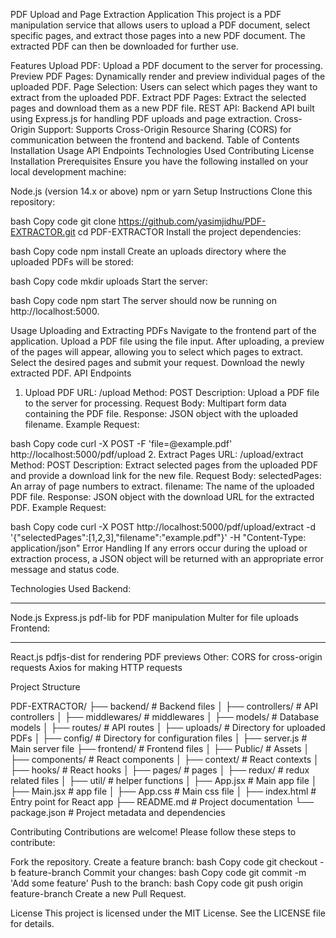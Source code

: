 PDF Upload and Page Extraction Application
This project is a PDF manipulation service that allows users to upload a PDF document, select specific pages, and extract those pages into a new PDF document. The extracted PDF can then be downloaded for further use.

Features
Upload PDF: Upload a PDF document to the server for processing.
Preview PDF Pages: Dynamically render and preview individual pages of the uploaded PDF.
Page Selection: Users can select which pages they want to extract from the uploaded PDF.
Extract PDF Pages: Extract the selected pages and download them as a new PDF file.
REST API: Backend API built using Express.js for handling PDF uploads and page extraction.
Cross-Origin Support: Supports Cross-Origin Resource Sharing (CORS) for communication between the frontend and backend.
Table of Contents
Installation
Usage
API Endpoints
Technologies Used
Contributing
License
Installation
Prerequisites
Ensure you have the following installed on your local development machine:

Node.js (version 14.x or above)
npm or yarn
Setup Instructions
Clone this repository:

bash
Copy code
git clone https://github.com/yasimjidhu/PDF-EXTRACTOR.git
cd PDF-EXTRACTOR
Install the project dependencies:

bash
Copy code
npm install
Create an uploads directory where the uploaded PDFs will be stored:

bash
Copy code
mkdir uploads
Start the server:

bash
Copy code
npm start
The server should now be running on http://localhost:5000.

Usage
Uploading and Extracting PDFs
Navigate to the frontend part of the application.
Upload a PDF file using the file input.
After uploading, a preview of the pages will appear, allowing you to select which pages to extract.
Select the desired pages and submit your request.
Download the newly extracted PDF.
API Endpoints
1. Upload PDF
URL: /upload
Method: POST
Description: Upload a PDF file to the server for processing.
Request Body: Multipart form data containing the PDF file.
Response: JSON object with the uploaded filename.
Example Request:

bash
Copy code
curl -X POST -F 'file=@example.pdf' http://localhost:5000/pdf/upload
2. Extract Pages
URL: /upload/extract
Method: POST
Description: Extract selected pages from the uploaded PDF and provide a download link for the new file.
Request Body:
selectedPages: An array of page numbers to extract.
filename: The name of the uploaded PDF file.
Response: JSON object with the download URL for the extracted PDF.
Example Request:

bash
Copy code
curl -X POST http://localhost:5000/pdf/upload/extract -d '{"selectedPages":[1,2,3],"filename":"example.pdf"}' -H "Content-Type: application/json"
Error Handling
If any errors occur during the upload or extraction process, a JSON object will be returned with an appropriate error message and status code.

Technologies Used
Backend:
__________

Node.js
Express.js
pdf-lib for PDF manipulation
Multer for file uploads
Frontend:
__________
React.js
pdfjs-dist for rendering PDF previews
Other:
CORS for cross-origin requests
Axios for making HTTP requests

Project Structure

PDF-EXTRACTOR/
├── backend/             # Backend files
│   ├── controllers/     # API controllers
│   ├── middlewares/     # middlewares 
│   ├── models/          # Database models
│   ├── routes/          # API routes
│   ├── uploads/         # Directory for uploaded PDFs
│   ├── config/          # Directory for configuration files
│   ├── server.js        # Main server file
├── frontend/            # Frontend files
│   ├── Public/          # Assets
│   ├── components/      # React components
│   ├── context/         # React contexts
│   ├── hooks/           # React hooks
│   ├── pages/           # pages
│   ├── redux/           # redux related files
│   ├── util/            # helper functions
│   ├── App.jsx          # Main app file
│   ├── Main.jsx         # app file
│   ├── App.css          # Main css file
│   ├── index.html       # Entry point for React app
├── README.md            # Project documentation
└── package.json         # Project metadata and dependencies

Contributing
Contributions are welcome! Please follow these steps to contribute:

Fork the repository.
Create a feature branch:
bash
Copy code
git checkout -b feature-branch
Commit your changes:
bash
Copy code
git commit -m 'Add some feature'
Push to the branch:
bash
Copy code
git push origin feature-branch
Create a new Pull Request.


License
This project is licensed under the MIT License. See the LICENSE file for details.